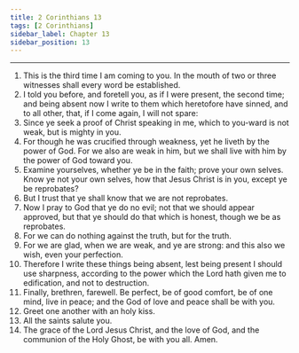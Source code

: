 ```yaml
---
title: 2 Corinthians 13
tags: [2 Corinthians]
sidebar_label: Chapter 13
sidebar_position: 13
---
```


---
1. This is the third time I am coming to you. In the mouth of two or three witnesses shall every word be established.
2. I told you before, and foretell you, as if I were present, the second time; and being absent now I write to them which heretofore have sinned, and to all other, that, if I come again, I will not spare:
3. Since ye seek a proof of Christ speaking in me, which to you-ward is not weak, but is mighty in you.
4. For though he was crucified through weakness, yet he liveth by the power of God. For we also are weak in him, but we shall live with him by the power of God toward you.
5. Examine yourselves, whether ye be in the faith; prove your own selves. Know ye not your own selves, how that Jesus Christ is in you, except ye be reprobates?
6. But I trust that ye shall know that we are not reprobates.
7. Now I pray to God that ye do no evil; not that we should appear approved, but that ye should do that which is honest, though we be as reprobates.
8. For we can do nothing against the truth, but for the truth.
9. For we are glad, when we are weak, and ye are strong: and this also we wish, even your perfection.
10. Therefore I write these things being absent, lest being present I should use sharpness, according to the power which the Lord hath given me to edification, and not to destruction.
11. Finally, brethren, farewell. Be perfect, be of good comfort, be of one mind, live in peace; and the God of love and peace shall be with you.
12. Greet one another with an holy kiss.
13. All the saints salute you.
14. The grace of the Lord Jesus Christ, and the love of God, and the communion of the Holy Ghost, be with you all. Amen.